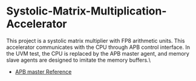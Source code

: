 # Systolic-Matrix-Multiplication-Accelerator
This project is a systolic matrix multiplier with FP8 arithmetic units. This accelerator communicates with the CPU through APB control interface. In the UVM test, the CPU is replaced by the APB master agent, and memory slave agents are designed to imitate the memory buffers.\
* [APB master Reference](https://github.com/asveske/apb_vip/tree/master)
